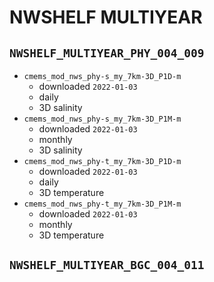 # NWSHELF MULTIYEAR

## `NWSHELF_MULTIYEAR_PHY_004_009`
+ `cmems_mod_nws_phy-s_my_7km-3D_P1D-m`
    + downloaded `2022-01-03`
    + daily
    + 3D salinity
+ `cmems_mod_nws_phy-s_my_7km-3D_P1M-m`
    + downloaded `2022-01-03`
    + monthly
    + 3D salinity
+ `cmems_mod_nws_phy-t_my_7km-3D_P1D-m`
    + downloaded `2022-01-03`
    + daily
    + 3D temperature
+ `cmems_mod_nws_phy-t_my_7km-3D_P1M-m`
    + downloaded `2022-01-03`
    + monthly
    + 3D temperature


## `NWSHELF_MULTIYEAR_BGC_004_011`
